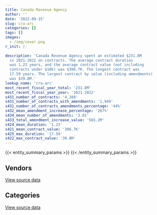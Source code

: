 ```yaml
---
title: Canada Revenue Agency
author: ''
date: '2022-09-15'
slug: cra-arc
categories: []
tags: []
images:
  - /img/cover.png
r_init: |-
  
description: 'Canada Revenue Agency spent an estimated $231.8M
  in 2021-2022 on contracts. The average contract duration
  was 1.23 years, and the average contract value (not including
  contracts under $10k) was $306.7K. The longest contract was
  17.59 years. The largest contract by value (including amendments)
  was $39.8M.'
lookup_name: 'cra-arc'
most_recent_fiscal_year_total: '231.8M'
most_recent_fiscal_year_year: '2021-2022'
s431_number_of_contracts: '4,389'
s431_number_of_contracts_with_amendments: '1,949'
s431_number_of_contracts_amendments_percentage: '44%'
s432_mean_amendment_increase_percentage: '267%'
s434_mean_number_of_amendments: '3.01'
s433_total_amendment_increase_value: '565.2M'
s424_mean_duration: '1.23'
s421_mean_contract_value: '306.7K'
s425_max_duration: '17.59'
s422_max_contract_value: '39.8M'
---
```


<script src="/rmarkdown-libs/htmlwidgets/htmlwidgets.js"></script>
<link href="/rmarkdown-libs/datatables-css/datatables-crosstalk.css" rel="stylesheet" />
<script src="/rmarkdown-libs/datatables-binding/datatables.js"></script>
<script src="/rmarkdown-libs/jquery/jquery-3.6.0.min.js"></script>
<link href="/rmarkdown-libs/dt-core-bootstrap/css/dataTables.bootstrap.min.css" rel="stylesheet" />
<link href="/rmarkdown-libs/dt-core-bootstrap/css/dataTables.bootstrap.extra.css" rel="stylesheet" />
<script src="/rmarkdown-libs/dt-core-bootstrap/js/jquery.dataTables.min.js"></script>
<script src="/rmarkdown-libs/dt-core-bootstrap/js/dataTables.bootstrap.min.js"></script>
<link href="/rmarkdown-libs/crosstalk/css/crosstalk.min.css" rel="stylesheet" />
<script src="/rmarkdown-libs/crosstalk/js/crosstalk.min.js"></script>
<script src="/rmarkdown-libs/htmlwidgets/htmlwidgets.js"></script>
<link href="/rmarkdown-libs/datatables-css/datatables-crosstalk.css" rel="stylesheet" />
<script src="/rmarkdown-libs/datatables-binding/datatables.js"></script>
<script src="/rmarkdown-libs/jquery/jquery-3.6.0.min.js"></script>
<link href="/rmarkdown-libs/dt-core-bootstrap/css/dataTables.bootstrap.min.css" rel="stylesheet" />
<link href="/rmarkdown-libs/dt-core-bootstrap/css/dataTables.bootstrap.extra.css" rel="stylesheet" />
<script src="/rmarkdown-libs/dt-core-bootstrap/js/jquery.dataTables.min.js"></script>
<script src="/rmarkdown-libs/dt-core-bootstrap/js/dataTables.bootstrap.min.js"></script>
<link href="/rmarkdown-libs/crosstalk/css/crosstalk.min.css" rel="stylesheet" />
<script src="/rmarkdown-libs/crosstalk/js/crosstalk.min.js"></script>

{{< entity_summary_params >}}
{{< /entity_summary_params >}}

## Vendors

<div id="htmlwidget-1" style="width:100%;height:auto;" class="datatables html-widget"></div>
<script type="application/json" data-for="htmlwidget-1">{"x":{"style":"bootstrap","filter":"none","vertical":false,"data":[["<a href=\"/vendors/2keys/\">2Keys<\/a>","<a href=\"/vendors/3d_datacomm/\">3D datacomm<\/a>","<a href=\"/vendors/4_office_automation/\">4 Office Automation<\/a>","<a href=\"/vendors/access_2_networks/\">Access 2 Networks<\/a>","<a href=\"/vendors/acme_future_security_controls/\">Acme Future Security Controls<\/a>","<a href=\"/vendors/act/\">ACT<\/a>","<a href=\"/vendors/advanced_business_interiors/\">Advanced Business Interiors<\/a>","<a href=\"/vendors/advanced_chippewa_technologies/\">Advanced Chippewa Technologies<\/a>","<a href=\"/vendors/altis_human_resources/\">Altis Human Resources<\/a>","<a href=\"/vendors/amazon/\">Amazon<\/a>","<a href=\"/vendors/applied_electonics/\">Applied Electonics<\/a>","<a href=\"/vendors/ari_financial_services/\">ARI Financial Services<\/a>","<a href=\"/vendors/artemp_personnel_services/\">Artemp Personnel Services<\/a>","<a href=\"/vendors/atlantic_business_interiors/\">Atlantic Business Interiors<\/a>","<a href=\"/vendors/avi_spl_canada/\">AVI SPL Canada<\/a>","<a href=\"/vendors/banctec_canada/\">BancTec Canada<\/a>","<a href=\"/vendors/banfield_seguin/\">Banfield Seguin<\/a>","<a href=\"/vendors/bayshore_healthcare/\">Bayshore Healthcare<\/a>","<a href=\"/vendors/bdo_canada/\">BDO Canada<\/a>","<a href=\"/vendors/bell_canada/\">Bell Canada<\/a>","<a href=\"/vendors/bio_nuclear_diagnostics/\">Bio Nuclear Diagnostics<\/a>","<a href=\"/vendors/bmc_software/\">Bmc Software<\/a>","<a href=\"/vendors/bmc_software_canada/\">BMC Software Canada<\/a>","<a href=\"/vendors/brookfield_global_integrated_solutions/\">Brookfield Global Integrated Solutions<\/a>","<a href=\"/vendors/ca/\">CA<\/a>","<a href=\"/vendors/calian/\">Calian<\/a>","<a href=\"/vendors/canada_post/\">Canada Post<\/a>","<a href=\"/vendors/canadian_corps_of_commissionaires/\">Canadian Corps of Commissionaires<\/a>","<a href=\"/vendors/canon/\">Canon<\/a>","<a href=\"/vendors/cansel_survey_equipment/\">Cansel Survey Equipment<\/a>","<a href=\"/vendors/carahsoft_technology/\">Carahsoft Technology<\/a>","<a href=\"/vendors/carleton_university/\">Carleton University<\/a>","<a href=\"/vendors/cbci_telecom/\">CBCI Telecom<\/a>","<a href=\"/vendors/cdw_canada/\">CDW Canada<\/a>","<a href=\"/vendors/cgi/\">CGI<\/a>","<a href=\"/vendors/charron_human_resources/\">Charron Human Resources<\/a>","<a href=\"/vendors/chubb_edwards/\">Chubb Edwards<\/a>","<a href=\"/vendors/cision_canada/\">Cision Canada<\/a>","<a href=\"/vendors/click_networks/\">Click Networks<\/a>","<a href=\"/vendors/closereach/\">CloseReach<\/a>","<a href=\"/vendors/cofomo/\">Cofomo<\/a>","<a href=\"/vendors/compugen/\">Compugen<\/a>","<a href=\"/vendors/contract_community/\">Contract Community<\/a>","<a href=\"/vendors/convergint_technologies/\">Convergint Technologies<\/a>","<a href=\"/vendors/cossette_communications/\">Cossette Communications<\/a>","<a href=\"/vendors/d_doyle_installations/\">D Doyle Installations<\/a>","<a href=\"/vendors/dalian_enterprises/\">Dalian Enterprises<\/a>","<a href=\"/vendors/data_communications_management/\">Data Communications Management<\/a>","<a href=\"/vendors/dell_computer/\">Dell Computer<\/a>","<a href=\"/vendors/deloitte/\">Deloitte<\/a>","<a href=\"/vendors/donna_cona/\">Donna Cona<\/a>","<a href=\"/vendors/dynabook_canada/\">Dynabook Canada<\/a>","<a href=\"/vendors/dynamic_personnel_consultants/\">Dynamic Personnel Consultants<\/a>","<a href=\"/vendors/ebsco_canada/\">EBSCO Canada<\/a>","<a href=\"/vendors/eclipsys_solutions/\">Eclipsys Solutions<\/a>","<a href=\"/vendors/ecole_de_langues_la_cite/\">Ecole De Langues La Cite<\/a>","<a href=\"/vendors/ekos_research_associates/\">Ekos Research Associates<\/a>","<a href=\"/vendors/emtec/\">Emtec<\/a>","<a href=\"/vendors/environics_research_group/\">Environics Research Group<\/a>","<a href=\"/vendors/ernst_young/\">Ernst Young<\/a>","<a href=\"/vendors/esri/\">ESRI<\/a>","<a href=\"/vendors/excel_human_resources/\">Excel Human Resources<\/a>","<a href=\"/vendors/factiva/\">Factiva<\/a>","<a href=\"/vendors/fca_canada/\">FCA Canada<\/a>","<a href=\"/vendors/feast_interactive/\">FEAST Interactive<\/a>","<a href=\"/vendors/fmc_professionals/\">FMC Professionals<\/a>","<a href=\"/vendors/ford_motor_company/\">Ford Motor Company<\/a>","<a href=\"/vendors/forrest_green_consulting/\">Forrest Green Consulting<\/a>","<a href=\"/vendors/forrester_research/\">Forrester Research<\/a>","<a href=\"/vendors/gartner/\">Gartner<\/a>","<a href=\"/vendors/general_dynamics/\">General Dynamics<\/a>","<a href=\"/vendors/general_motors/\">General Motors<\/a>","<a href=\"/vendors/genesis_integration/\">Genesis Integration<\/a>","<a href=\"/vendors/gilmore_reproductions/\">Gilmore Reproductions<\/a>","<a href=\"/vendors/global_knowledge/\">Global Knowledge<\/a>","<a href=\"/vendors/global_upholstery/\">Global Upholstery<\/a>","<a href=\"/vendors/grand_toy/\">Grand Toy<\/a>","<a href=\"/vendors/haworth/\">Haworth<\/a>","<a href=\"/vendors/hewlett_packard/\">Hewlett Packard<\/a>","<a href=\"/vendors/horizant/\">Horizant<\/a>","<a href=\"/vendors/hypertec/\">Hypertec<\/a>","<a href=\"/vendors/i4c_information_technology/\">I4C Information Technology<\/a>","<a href=\"/vendors/ibiska_telecom/\">Ibiska Telecom<\/a>","<a href=\"/vendors/ibm_canada/\">IBM Canada<\/a>","<a href=\"/vendors/insa/\">INSA<\/a>","<a href=\"/vendors/integra_networks/\">Integra Networks<\/a>","<a href=\"/vendors/integrated_distribution_systems/\">Integrated Distribution Systems<\/a>","<a href=\"/vendors/ipsos/\">Ipsos<\/a>","<a href=\"/vendors/ipss/\">IPSS<\/a>","<a href=\"/vendors/iron_mountain/\">Iron Mountain<\/a>","<a href=\"/vendors/it_net_consultants/\">IT NET Consultants<\/a>","<a href=\"/vendors/itex/\">ITEX<\/a>","<a href=\"/vendors/keydata_associates/\">Keydata Associates<\/a>","<a href=\"/vendors/kia_canada/\">Kia Canada<\/a>","<a href=\"/vendors/konica_minolta_business_solutions/\">Konica Minolta Business Solutions<\/a>","<a href=\"/vendors/kpmg/\">KPMG<\/a>","<a href=\"/vendors/language_research_development_group/\">Language Research Development Group<\/a>","<a href=\"/vendors/lannick_contract_solutions/\">Lannick Contract Solutions<\/a>","<a href=\"/vendors/lexisnexis_canada/\">LexisNexis Canada<\/a>","<a href=\"/vendors/lionbridge/\">Lionbridge<\/a>","<a href=\"/vendors/lowe_martin_company/\">Lowe Martin Company<\/a>","<a href=\"/vendors/maximus_canada/\">Maximus Canada<\/a>","<a href=\"/vendors/mdos_consulting/\">MDOS Consulting<\/a>","<a href=\"/vendors/media_q/\">Media Q<\/a>","<a href=\"/vendors/mgis/\">MGIS<\/a>","<a href=\"/vendors/microsoft_canada/\">Microsoft Canada<\/a>","<a href=\"/vendors/mishkumi_technologies/\">Mishkumi Technologies<\/a>","<a href=\"/vendors/mitsubishi_motor_sales/\">Mitsubishi Motor Sales<\/a>","<a href=\"/vendors/mnp/\">MNP<\/a>","<a href=\"/vendors/modis_canada/\">Modis Canada<\/a>","<a href=\"/vendors/moore_canada/\">Moore Canada<\/a>","<a href=\"/vendors/morneau_shepell/\">Morneau Shepell<\/a>","<a href=\"/vendors/nations_translation_group/\">Nations Translation Group<\/a>","<a href=\"/vendors/navpoint_consulting_group/\">Navpoint Consulting Group<\/a>","<a href=\"/vendors/newfound_recruiting/\">Newfound Recruiting<\/a>","<a href=\"/vendors/nimble_information_strategies/\">Nimble Information Strategies<\/a>","<a href=\"/vendors/nisha_techonologies/\">Nisha Techonologies<\/a>","<a href=\"/vendors/nitam_solutions/\">Nitam Solutions<\/a>","<a href=\"/vendors/northern_micro/\">Northern Micro<\/a>","<a href=\"/vendors/nova_networks/\">Nova Networks<\/a>","<a href=\"/vendors/nua_office/\">NUA Office<\/a>","<a href=\"/vendors/nuix_north_america/\">Nuix North America<\/a>","<a href=\"/vendors/opentext/\">OpenText<\/a>","<a href=\"/vendors/oracle_canada/\">Oracle Canada<\/a>","<a href=\"/vendors/paladin_group/\">Paladin Group<\/a>","<a href=\"/vendors/panasonic/\">Panasonic<\/a>","<a href=\"/vendors/pattison_sign_group/\">Pattison Sign Group<\/a>","<a href=\"/vendors/phaselock_systems_international/\">Phaselock Systems International<\/a>","<a href=\"/vendors/pitney_bowes/\">Pitney Bowes<\/a>","<a href=\"/vendors/postmedia_network/\">Postmedia Network<\/a>","<a href=\"/vendors/precisionit/\">PrecisionIT<\/a>","<a href=\"/vendors/pricewaterhouse_coopers/\">Pricewaterhouse Coopers<\/a>","<a href=\"/vendors/printers_plus/\">Printers Plus<\/a>","<a href=\"/vendors/proquest/\">ProQuest<\/a>","<a href=\"/vendors/prosci_canada/\">Prosci Canada<\/a>","<a href=\"/vendors/protak_consulting_group/\">Protak Consulting Group<\/a>","<a href=\"/vendors/purelogic/\">PureLogic<\/a>","<a href=\"/vendors/purespirit_solutions/\">PureSpirIT Solutions<\/a>","<a href=\"/vendors/qmr/\">QMR<\/a>","<a href=\"/vendors/r_e_gilmore_investments/\">R E Gilmore Investments<\/a>","<a href=\"/vendors/randstad/\">Randstad<\/a>","<a href=\"/vendors/ricoh/\">Ricoh<\/a>","<a href=\"/vendors/rogers/\">Rogers<\/a>","<a href=\"/vendors/s_p_global_market_intelligence/\">S P Global Market Intelligence<\/a>","<a href=\"/vendors/sap/\">SAP<\/a>","<a href=\"/vendors/sas_institute/\">SAS Institute<\/a>","<a href=\"/vendors/sdl_international_canada/\">SDL International Canada<\/a>","<a href=\"/vendors/securekey_technologies/\">SecureKey Technologies<\/a>","<a href=\"/vendors/shi_canada/\">SHI Canada<\/a>","<a href=\"/vendors/si_systems/\">SI Systems<\/a>","<a href=\"/vendors/sierra_systems_group/\">Sierra Systems Group<\/a>","<a href=\"/vendors/softchoice/\">Softchoice<\/a>","<a href=\"/vendors/solotech/\">Solotech<\/a>","<a href=\"/vendors/st_joseph_print_group/\">St Joseph Print Group<\/a>","<a href=\"/vendors/stoneworks_technologies/\">Stoneworks Technologies<\/a>","<a href=\"/vendors/supremex/\">SupremeX<\/a>","<a href=\"/vendors/systemscope/\">Systemscope<\/a>","<a href=\"/vendors/taligent_consulting/\">Taligent Consulting<\/a>","<a href=\"/vendors/tankatek/\">Tankatek<\/a>","<a href=\"/vendors/teknion/\">Teknion<\/a>","<a href=\"/vendors/teksystems_canada/\">TEKsystems Canada<\/a>","<a href=\"/vendors/telecom_computer_services/\">Telecom Computer Services<\/a>","<a href=\"/vendors/telus_canada/\">Telus Canada<\/a>","<a href=\"/vendors/teramach_technologies/\">Teramach Technologies<\/a>","<a href=\"/vendors/thales/\">Thales<\/a>","<a href=\"/vendors/the_masha_krupp_translation_group/\">The Masha Krupp Translation Group<\/a>","<a href=\"/vendors/the_right_door_consulting/\">The Right Door Consulting<\/a>","<a href=\"/vendors/thomson_reuters/\">Thomson Reuters<\/a>","<a href=\"/vendors/toshiba_canada/\">Toshiba Canada<\/a>","<a href=\"/vendors/toyota/\">Toyota<\/a>","<a href=\"/vendors/tpg_technology_consultants/\">TPG Technology Consultants<\/a>","<a href=\"/vendors/trm_technologies/\">TRM Technologies<\/a>","<a href=\"/vendors/tyco_integrated_fire_security/\">Tyco Integrated Fire Security<\/a>","<a href=\"/vendors/university_of_ottawa/\">University of Ottawa<\/a>","<a href=\"/vendors/veritaaq_technology_house/\">Veritaaq Technology House<\/a>","<a href=\"/vendors/wolters_kluwer/\">Wolters Kluwer<\/a>","<a href=\"/vendors/workplace_health_and_cost_solutions/\">Workplace Health and Cost Solutions<\/a>","<a href=\"/vendors/xerox/\">Xerox<\/a>","<a href=\"/vendors/zernam_enterprise/\">Zernam Enterprise<\/a>"],[60025.6,null,71374.05,6758.82,12122.33,null,21520.38,63414.43,13027.64,null,null,9995.7,0,null,null,1088170.25,null,null,202212.26,2866799.61,0,287371.4,22350.18,null,null,3548694.54,1633471.53,164664.44,20804.77,29455.3,4426.6,18730.14,null,10448564.61,52261.09,1321591.19,144444.91,175682.35,null,166745.54,608162.23,125623.28,null,null,5370559.59,47896.69,71835.07,6322584.07,30862.04,132884.59,null,null,26189.25,100374.66,398114.3,null,null,null,154709.98,799457.75,null,331226.78,84792,159673.6,275686.1,29917.22,null,1505509.07,20731.51,1420443.61,14170.29,37686.6,28689.03,null,null,13982.79,0,52510.35,39653.92,76928.03,123822.24,13316.65,411100.3,9460439.19,null,10586.43,null,null,null,8219079.55,347264.21,295628.98,null,null,null,6918.46,3687.24,27205.11,120555,90214.11,null,null,null,12348.74,null,774335.14,123458.56,null,null,2579493.78,2085948.74,619590.81,null,null,null,null,2308962.82,null,5537703.79,47279.56,null,null,1661932.87,3856374.63,2732.62,null,null,56983.17,680963.29,41623.63,427189.75,117276.78,492949.25,81209.96,30430.9,40116.73,null,289779.61,133018.1,79231.24,3541700.95,null,9896.43,396659.23,3527675.67,779714.34,7854.57,null,12062.83,2174083.75,null,579179.9,22184.36,0,282347.77,1993881.1,211875,null,null,368879.89,565943.91,12965.73,45237.14,22028.91,null,null,101580.52,1141834.12,6225473.44,55243.41,8196876.55,null,71189.01,null,22437878.23,1176483.36,0,64228.86,null],[null,null,7203.66,16092.86,33.21,null,117147.95,78595.51,171180.45,140504.4,160467.49,7514.7,0,null,null,979193.53,4227.81,0,null,3577296.41,0,288158.72,null,24234.32,142.52,5191429.42,1815980.34,194045.6,null,35101.24,38108.21,36705.06,83340.91,3993620.33,null,1422776.07,144634.33,146765.61,null,167202.38,1975678.35,70287.55,26276.67,69104.65,2162021.54,11062.19,null,5325737.42,16950,715352.58,null,32618.58,null,92124.69,564293.31,null,19831.5,180622.27,42727.02,801648.05,null,167805.29,98689.68,57233.37,652427.03,68441.13,84410.15,1509633.76,561586.77,508808.09,null,null,48500.83,10493.75,null,null,0,null,null,59534.02,1553289.3,null,null,9614771.08,4152.31,null,47618.59,null,null,8460752.94,1040.05,183910.02,189252.4,null,null,6937.41,3403.47,26881.24,120904.72,179889.09,0,null,90323.09,39550,0,829999.8,null,56112.91,null,null,2836108.37,802205.73,null,24521,null,702548.65,10393247.25,6417,836249.31,10789.24,9533.61,890090.15,1495762.89,3866940.04,8265.61,59198.16,null,null,787353.24,27120,null,44856.42,722908.67,87313.6,30430.9,82324.42,null,2240443.72,184371.51,71857.97,668728.49,null,12730.53,397745.97,3854332.76,343696.18,28747.72,13268.39,13197.49,4075861.78,null,766667.86,null,0,413357.13,2230134.36,139622.37,11197.18,null,1862770.88,636434.19,null,null,1145937.7,null,10874.63,24238.5,1299959.66,18484452.89,null,10766100.81,null,64796.04,22600.2,27384209.67,1174022.53,0,80154.52,25717.61],[null,null,6276.48,28529.42,null,95500.4,64119.76,1781982.93,35395.3,322541.54,0,5697.29,null,536769.66,727.49,976518.14,5800.94,0,null,2833729.82,0,287371.4,null,94361.2,51878.16,6342198.43,1922114.81,2730491.88,null,39861.04,13133.85,12217.54,null,3087102.36,null,35715.34,20836.71,108927.12,null,166745.54,3112219.8,59481.16,11466.46,106877.95,8198177.3,null,null,5055322.52,null,565540.34,null,null,null,85257.91,1368601.68,17355,null,366261.83,null,799457.75,null,244834.31,79869.75,106215.52,685853.5,69418.87,null,1505509.07,375907.52,2266333.69,null,null,18258.9,null,21470,null,24298.06,null,null,98351.68,2516121.4,null,null,7257073.08,11030.9,112066,null,176775.59,null,8721261.27,10259.95,31871.56,null,null,39539.25,6918.46,11061.26,null,122720.91,7298.96,0,1187846.81,84390.03,39550,0,1246289.79,null,27049.25,26894,null,2713918.15,754496.74,56782.96,null,165016.09,2432421.39,284598.43,29260.07,39469209.23,14885.91,3666.77,1012096.28,1093055.91,3856374.63,5510.4,20267.79,65626.57,57027.15,583656.25,29330.28,null,60198.33,299238.53,79516.72,269258.46,null,11300,1631043.03,195331.31,38975.42,1900981,450204.52,13622.07,396659.23,5360762.97,292718.82,30807.48,65831.61,19647.38,6300136.64,525436.27,831834.73,null,0,412227.74,2598951.67,283123.13,128544.58,null,2531425.39,1116498.72,null,3170.04,844268.49,37608.68,39692.41,null,1178598.3,10886713.01,null,14878241.48,null,39014.78,null,32741243.28,1186597.31,0,44838.58,66511.07],[null,82887.88,39720.31,null,null,2121823.66,null,1060822.81,198384.91,1251541.91,0,9437.8,null,1042838.72,375228.74,1088831.44,null,0,null,2970725,0,55112.32,184650.55,null,17467.01,8266620.37,1461765.37,3179735.5,null,23080.36,72328.29,30064.4,26419.47,1158790.46,null,64574.86,10848,125949.37,14047.99,306801.24,4315865.61,104040.31,null,106877.95,7613756.8,null,null,4907575.88,99737.98,569402.58,11275184.47,null,null,113573.49,1316440.91,null,null,183632.64,3132.46,1006135.05,12393.29,244834.31,102878.89,68407.88,834011.13,132210,95085.9,1505509.07,174329.34,1432673.91,null,null,82076.95,null,70581.1,null,0,null,14243.47,74383.54,965978.58,null,null,5078914.9,null,null,null,158037.11,616487.57,8632135.62,null,10752.1,null,15133.37,null,6918.46,null,null,164213.19,4059.42,0,3080348.51,266965.89,39550,0,1304381.1,null,null,18196.8,null,2482719.27,320506.87,null,null,194921.91,5629622.88,223852.82,287070.5,35047926.61,65150.69,null,1012096.28,1210234.34,3856374.63,null,null,null,null,612725.79,10210.23,null,378844.93,60351.19,86252.21,857273.37,null,null,179682.66,346758.27,99326.18,3631439.94,null,13892.64,396659.23,3830595.96,292718.82,45514.87,null,655.12,6026165.56,1045385.66,545135.17,null,0,412227.74,2081585.58,289962.28,null,746535.65,2431482.72,1519230.95,14036.9,20605.26,6105.44,93560.92,null,null,1044114.52,null,null,15791396.2,140592.99,25546.67,null,35214176.78,1316409.34,null,31861.3,null]],"container":"<table class=\"table table-striped table-hover row-border order-column display\">\n  <thead>\n    <tr>\n      <th>Vendor<\/th>\n      <th>2018-2019<\/th>\n      <th>2019-2020<\/th>\n      <th>2020-2021<\/th>\n      <th>2021-2022<\/th>\n    <\/tr>\n  <\/thead>\n<\/table>","options":{"order":[[4,"desc"]],"pageLength":10,"autoWidth":true,"columnDefs":[{"targets":1,"render":"function(data, type, row, meta) {\n    return type !== 'display' ? data : DTWidget.formatCurrency(data, \"$\", 2, 3, \",\", \".\", true, null);\n  }"},{"targets":2,"render":"function(data, type, row, meta) {\n    return type !== 'display' ? data : DTWidget.formatCurrency(data, \"$\", 2, 3, \",\", \".\", true, null);\n  }"},{"targets":3,"render":"function(data, type, row, meta) {\n    return type !== 'display' ? data : DTWidget.formatCurrency(data, \"$\", 2, 3, \",\", \".\", true, null);\n  }"},{"targets":4,"render":"function(data, type, row, meta) {\n    return type !== 'display' ? data : DTWidget.formatCurrency(data, \"$\", 2, 3, \",\", \".\", true, null);\n  }"},{"width":"16%","targets":[1,2,3,4]},{"className":"dt-right","targets":[1,2,3,4]}],"orderClasses":false}},"evals":["options.columnDefs.0.render","options.columnDefs.1.render","options.columnDefs.2.render","options.columnDefs.3.render"],"jsHooks":[]}</script>
<p class="text-right">
<a href="https://github.com/GoC-Spending/contracts-data/tree/main/data/out/departments/cra-arc/summary_by_fiscal_year_by_vendor.csv" class="source-data-link btn btn-link">View source data</a>
</p>

## Categories

<div id="htmlwidget-2" style="width:100%;height:auto;" class="datatables html-widget"></div>
<script type="application/json" data-for="htmlwidget-2">{"x":{"style":"bootstrap","filter":"none","vertical":false,"data":[["<a href=\"/categories/facilities_and_construction/\">Facilities and construction<\/a>","<a href=\"/categories/office_management/\">Office management<\/a>","<a href=\"/categories/professional_services/\">Professional services<\/a>","<a href=\"/categories/information_technology/\">Information technology<\/a>","<a href=\"/categories/medical/\">Medical<\/a>","<a href=\"/categories/transportation_and_logistics/\">Transportation and logistics<\/a>","<a href=\"/categories/industrial_products_and_services/\">Industrial products and services<\/a>","<a href=\"/categories/security_and_protection/\">Security and protection<\/a>","<a href=\"/categories/human_capital/\">Human capital<\/a>"],[95126.04,12948971.02,22413795.79,106405434.56,922202.58,643840.5,1756167.6,352995.68,7447547.48],[68053.21,14235686.88,20232954.69,130915737.24,806517.9,663969.17,378624.19,452616.11,8201482.21],[67317.38,15200961.03,28711621.93,171148989.38,762280.57,765790.51,1103016.61,2927711.65,8945826.48],[59023.34,14376620.45,33196570.07,166622112.95,1614131.32,787863.63,1206429.78,3362979.74,10548141.09]],"container":"<table class=\"table table-striped table-hover row-border order-column display\">\n  <thead>\n    <tr>\n      <th>Category<\/th>\n      <th>2018-2019<\/th>\n      <th>2019-2020<\/th>\n      <th>2020-2021<\/th>\n      <th>2021-2022<\/th>\n    <\/tr>\n  <\/thead>\n<\/table>","options":{"order":[[4,"desc"]],"dom":"t","pageLength":30,"autoWidth":true,"columnDefs":[{"targets":1,"render":"function(data, type, row, meta) {\n    return type !== 'display' ? data : DTWidget.formatCurrency(data, \"$\", 2, 3, \",\", \".\", true, null);\n  }"},{"targets":2,"render":"function(data, type, row, meta) {\n    return type !== 'display' ? data : DTWidget.formatCurrency(data, \"$\", 2, 3, \",\", \".\", true, null);\n  }"},{"targets":3,"render":"function(data, type, row, meta) {\n    return type !== 'display' ? data : DTWidget.formatCurrency(data, \"$\", 2, 3, \",\", \".\", true, null);\n  }"},{"targets":4,"render":"function(data, type, row, meta) {\n    return type !== 'display' ? data : DTWidget.formatCurrency(data, \"$\", 2, 3, \",\", \".\", true, null);\n  }"},{"width":"16%","targets":[1,2,3,4]},{"className":"dt-right","targets":[1,2,3,4]}],"orderClasses":false,"lengthMenu":[10,25,30,50,100]}},"evals":["options.columnDefs.0.render","options.columnDefs.1.render","options.columnDefs.2.render","options.columnDefs.3.render"],"jsHooks":[]}</script>
<p class="text-right">
<a href="https://github.com/GoC-Spending/contracts-data/tree/main/data/out/departments/cra-arc/summary_by_fiscal_year_by_category.csv" class="source-data-link btn btn-link">View source data</a>
</p>
